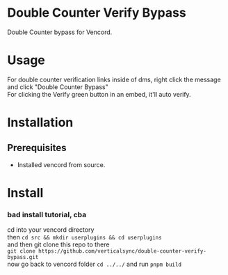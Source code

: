 # Double Counter Verify Bypass
Double Counter bypass for Vencord.

# Usage
For double counter verification links inside of dms, right click the message and click "Double Counter Bypass"  
For clicking the Verify green button in an embed, it'll auto verify.

# Installation
## Prerequisites
* Installed vencord from source.

# Install
### bad install tutorial, cba
cd into your vencord directory  
then `cd src && mkdir userplugins && cd userplugins`  
and then git clone this repo to there  
`git clone https://github.com/verticalsync/double-counter-verify-bypass.git`  
now go back to vencord folder `cd ../../` and run `pnpm build`
